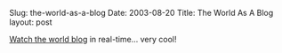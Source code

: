 Slug: the-world-as-a-blog
Date: 2003-08-20
Title: The World As A Blog
layout: post

<a href="http://brainoff.com/geoblog/" title="I&#39;ve Blogged The World Over...">Watch the world blog</a> in real-time... very cool!
